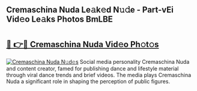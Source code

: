 ## Cremaschina Nuda Le𝚊k𝚎d N𝚞𝚍e - Part-vEi Vid𝚎o Le𝚊ks Photos BmLBE

# <h2><a href="http://fbeuf8.evod.top/?m=Cremaschina+Nuda">🔗 👉🔴 Cremaschina Nuda Vid𝚎o Ph𝚘t𝚘s</a></h2>

[![Cremaschina Nuda N𝚞d𝚎s](https://i.imgur.com/8V9OHl7.gif)](http://fbeuf8.evod.top/?m=Cremaschina+Nuda)
Social media personality Cremaschina Nuda and content creator, famed for publishing dance and lifestyle material through viral dance trends and brief videos. The media plays Cremaschina Nuda a significant role in shaping the perception of public figures. 
